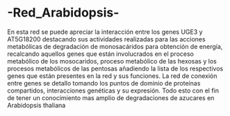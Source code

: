 # -Red_Arabidopsis-
En esta red se puede apreciar la interacción entre los genes UGE3 y AT5G18200 destacando sus actividades realizadas para las acciones metabólicas de degradación de monosacáridos para obtención de energía, recalcando aquellos genes que están involucrados en el proceso metabólico de los mosocaridos, proceso metabólico de las hexosas y los procesos metabólicos de las pentosas añadiendo la lista de los respectivos genes que están presentes en la red y sus funciones. La red de conexión entre genes se detallo tomando los puntos de dominio de proteínas compartidos, interacciones genéticas y su expresión. Todo esto con el fin de tener un conocimiento mas amplio de degradaciones de azucares en  Arabidopsis thaliana
